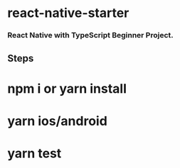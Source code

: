 # react-native-starter

### React Native with TypeScript Beginner Project.

## Steps
# npm i or yarn install
# yarn ios/android
# yarn test
